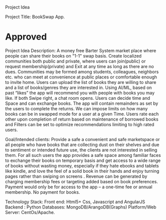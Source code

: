 

 


Project Idea

Project Title: BookSwap App.
# Approved

Project Idea Description: A money free Barter System market place where people can share their books on "1-1" swap basis.  Create localized communities both public and private, where users can join(public) or request membership(private) and Exit at any time as long as there are no dues. Communities may be formed among students, colleagues, neighbors etc. who can meet at convenience at public places or comfortable enough to invite home. Users can upload the list of books they are willing to share and a list of books/genres  they are interested in. Using AI/ML, based on past “likes” the app will recommend you with people with books you may like. If both Swipe right, a chat room opens. Users can decide time and Space and can exchange books.  The app will contain remainders as set by the users to complete the returns. We can impose limits on how many books can be in swapped mode for a user at a given Time. Users rate each other upon completion of return based on maintenance of borrowed books and Filters can be set to optimize recommendations limiting to high rated users. 
 
Goal/Intended clients: Provide a safe a convenient and safe marketspace or all people who have books that are collecting dust on their shelves and due to sentiment or intended future use, the clients are not interested in selling them.  For all such users the app provides a safe space among familiar faces to exchange their books on temporary basis and get access to a wide range of books without  wasting money, especially if they hate ebooks and tablets like kindle, and love the feel of  a solid book in their hands and enjoy turning pages rather than swiping on screens . Revenue can be generated by charging membership fees or targeting added based on book preferences. Payment would only be for access to the app – a one-time fee or annual membership. No payment for books. 

Technology Stack: 
Front end: Html5+ Css, Javascript and AngularJS
Backend : Python
Databases: MongoDB/ArangoDB(Graphs)
Platform/Web Server:  CentOs/Apache. 
                           

